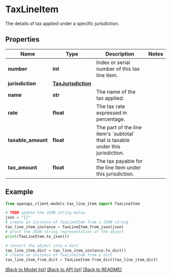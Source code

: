 # TaxLineItem

The details of tax applied under a specific jurisdiction.

## Properties

Name | Type | Description | Notes
------------ | ------------- | ------------- | -------------
**number** | **int** | Index or serial number of this tax line item. | 
**jurisdiction** | [**TaxJurisdiction**](TaxJurisdiction.md) |  | 
**name** | **str** | The name of the tax applied. | 
**rate** | **float** | The tax rate expressed in percentage. | 
**taxable_amount** | **float** | The part of the line item&#39;s &#x60;subtotal&#x60; that is taxable under this jurisdiction. | 
**tax_amount** | **float** | The tax payable for the line item under this jurisdiction. | 

## Example

```python
from openapi_client.models.tax_line_item import TaxLineItem

# TODO update the JSON string below
json = "{}"
# create an instance of TaxLineItem from a JSON string
tax_line_item_instance = TaxLineItem.from_json(json)
# print the JSON string representation of the object
print(TaxLineItem.to_json())

# convert the object into a dict
tax_line_item_dict = tax_line_item_instance.to_dict()
# create an instance of TaxLineItem from a dict
tax_line_item_from_dict = TaxLineItem.from_dict(tax_line_item_dict)
```
[[Back to Model list]](../README.md#documentation-for-models) [[Back to API list]](../README.md#documentation-for-api-endpoints) [[Back to README]](../README.md)


